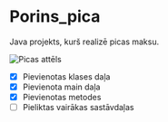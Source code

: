 # Porins_pica
Java projekts, kurš realizē picas maksu.

![Picas attēls](https://site-109330.mozfiles.com/files/109330/catitems/thumb/IMG_20180326_215757-2a5dd71fae5ec6cfa6df4c58db956ecb.jpg?1751941)
- [x] Pievienotas klases daļa
- [x] Pievienota main daļa
- [x] Pievienotas metodes
- [ ] Pieliktas vairākas sastāvdaļas
